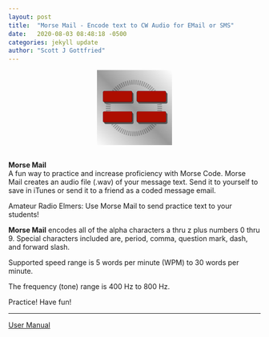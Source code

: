 ```yaml
---
layout: post
title:  "Morse Mail - Encode text to CW Audio for EMail or SMS"
date:   2020-08-03 08:48:18 -0500
categories: jekyll update
author: "Scott J Gottfried"
---
```

<div style="text-align: center">
<img src="/assets/img/MM512.png" alt="n0hot" width="150" height="150" align="center">
</div><br>

**Morse Mail**   
A fun way to practice and increase proficiency with Morse Code. Morse Mail creates an audio file (.wav) of your message text. Send it to yourself to save in iTunes or send it to a friend as a coded message email.

Amateur Radio Elmers: Use Morse Mail to send practice text to your students!

**Morse Mail** encodes all of the alpha characters a thru z plus numbers 0 thru 9. Special characters included are, period, comma, question mark, dash, and forward slash.

Supported speed range is 5 words per minute (WPM) to 30 words per minute.

The frequency (tone) range is 400 Hz to 800 Hz.

Practice! Have fun!

-------------------------------------------
<a href="https://n0hot.studio/MorseMail-Manual/">User Manual</a>
